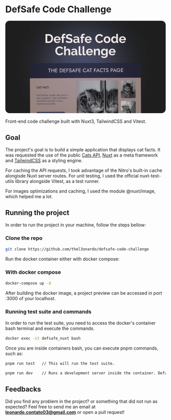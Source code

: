 # DefSafe Code Challenge

![Cover image](https://github.com/thel3onardo/defsafe-code-challenge/blob/main/public/readme-image.png?raw=true)

Front-end code challenge built with Nuxt3, TailwindCSS and Vitest.


## Goal
The project's goal is to build a simple application that displays cat facts. It was requested the use of the public <a href="">Cats API</a>, <a href="">Nuxt</a> as a meta framework and <a href="">TailwindCSS</a> as a styling engine.

For caching the API requests, I took advantage of the Nitro's built-in cache alongisde Nuxt server routes. For unit testing, I used the official nuxt-test-utils library alongside Vitest, as a test runner.

For images optimizations and caching, I used the module @nuxt/image, which helped me a lot.


## Running the project

In order to run the project in your machine, follow the steps bellow:

### Clone the repo
```bash
git clone https://github.com/thel3onardo/defsafe-code-challenge
```

Run the docker container either with docker compose:

### With docker compose
```bash
docker-compose up -d
```

After building the docker image, a project preview can be accessed in port :3000 of your localhost.

### Running test suite and commands
In order to run the test suite, you need to access the docker's container bash terminal and execute the commands. 

```bash
docker exec -it defsafe_nuxt bash
```

Once you are inside containers bash, you can execute pnpm commands, such as:

```bash
pnpm run test   // This will run the test suite.
```

```bash
pnpm run dev    // Runs a development server inside the container. Defaults to port 3001
```

## Feedbacks

Did you find any problem in the project? or something that did not run as expected? Feel free to send me an email at **leonardo.contato03@gmail.com** or open a pull request!
